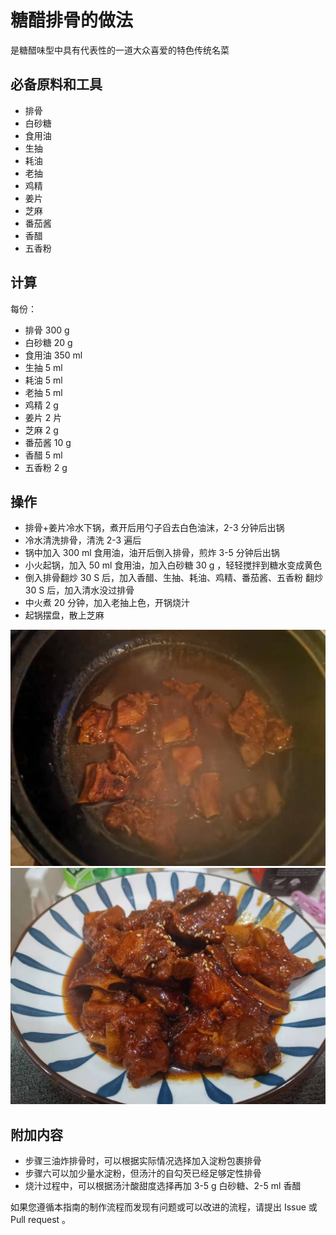 # 糖醋排骨的做法

是糖醋味型中具有代表性的一道大众喜爱的特色传统名菜

## 必备原料和工具

* 排骨
* 白砂糖
* 食用油
* 生抽
* 耗油
* 老抽
* 鸡精
* 姜片
* 芝麻
* 番茄酱
* 香醋
* 五香粉

## 计算

每份：

* 排骨 300 g
* 白砂糖 20 g
* 食用油  350 ml
* 生抽 5 ml
* 耗油 5 ml
* 老抽 5 ml
* 鸡精 2 g
* 姜片 2 片
* 芝麻 2 g
* 番茄酱 10 g
* 香醋 5 ml
* 五香粉 2 g

## 操作

* 排骨+姜片冷水下锅，煮开后用勺子舀去白色油沫，2-3 分钟后出锅
* 冷水清洗排骨，清洗 2-3 遍后
* 锅中加入 300 ml 食用油，油开后倒入排骨，煎炸 3-5 分钟后出锅
* 小火起锅，加入 50 ml 食用油，加入白砂糖 30 g ，轻轻搅拌到糖水变成黄色
* 倒入排骨翻炒 30 S 后，加入香醋、生抽、耗油、鸡精、番茄酱、五香粉 翻炒 30 S 后，加入清水没过排骨
* 中火煮 20 分钟，加入老抽上色，开锅烧汁
* 起锅摆盘，散上芝麻

![示例菜成品](./1.jpeg)
![示例菜成品](./2.jpeg)

## 附加内容

* 步骤三油炸排骨时，可以根据实际情况选择加入淀粉包裹排骨
* 步骤六可以加少量水淀粉，但汤汁的自勾芡已经足够定性排骨
* 烧汁过程中，可以根据汤汁酸甜度选择再加 3-5 g 白砂糖、2-5 ml 香醋

如果您遵循本指南的制作流程而发现有问题或可以改进的流程，请提出 Issue 或 Pull request 。
